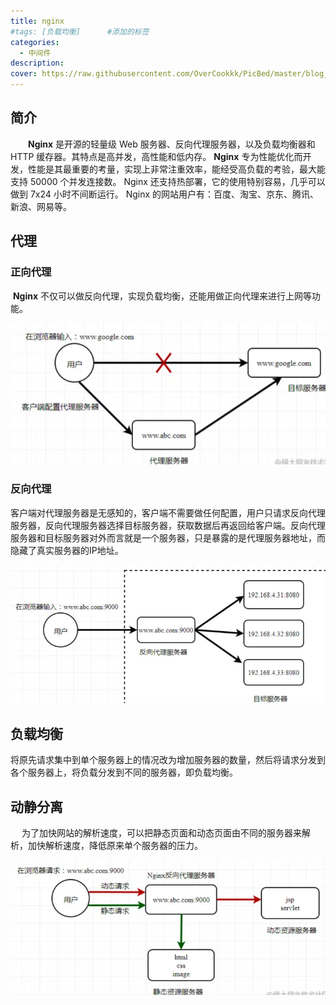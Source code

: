 ```yaml
---
title: nginx
#tags: [负载均衡]      #添加的标签
categories: 
  - 中间件
description: 
cover: https://raw.githubusercontent.com/OverCookkk/PicBed/master/blog_cover_images/00730-647474016.png
---
```




## 简介

  **Nginx** 是开源的轻量级 Web 服务器、反向代理服务器，以及负载均衡器和 HTTP 缓存器。其特点是高并发，高性能和低内存。
		**Nginx** 专为性能优化而开发，性能是其最重要的考量，实现上非常注重效率，能经受高负载的考验，最大能支持 50000 个并发连接数。 Nginx 还支持热部署，它的使用特别容易，几乎可以做到 7x24 小时不间断运行。 Nginx 的网站用户有：百度、淘宝、京东、腾讯、新浪、网易等。





## 代理

### 正向代理

​		**Nginx** 不仅可以做反向代理，实现负载均衡，还能用做正向代理来进行上网等功能。

![nginx正向代理示意图](https://raw.githubusercontent.com/OverCookkk/PicBed/master/blogImg/nginx%E6%AD%A3%E5%90%91%E4%BB%A3%E7%90%86%E7%A4%BA%E6%84%8F%E5%9B%BE.png)





### 反向代理

​		客户端对代理服务器是无感知的，客户端不需要做任何配置，用户只请求反向代理服务器，反向代理服务器选择目标服务器，获取数据后再返回给客户端。反向代理服务器和目标服务器对外而言就是一个服务器，只是暴露的是代理服务器地址，而隐藏了真实服务器的IP地址。

![nginx反向代理示意图](https://raw.githubusercontent.com/OverCookkk/PicBed/master/blogImg/nginx%E5%8F%8D%E5%90%91%E4%BB%A3%E7%90%86%E7%A4%BA%E6%84%8F%E5%9B%BE.png)





## 负载均衡

​		将原先请求集中到单个服务器上的情况改为增加服务器的数量，然后将请求分发到各个服务器上，将负载分发到不同的服务器，即负载均衡。





## 动静分离

 	为了加快网站的解析速度，可以把静态页面和动态页面由不同的服务器来解析，加快解析速度，降低原来单个服务器的压力。

![nginx动静分离示意图](https://raw.githubusercontent.com/OverCookkk/PicBed/master/blogImg/nginx%E5%8A%A8%E9%9D%99%E5%88%86%E7%A6%BB%E7%A4%BA%E6%84%8F%E5%9B%BE.png)
